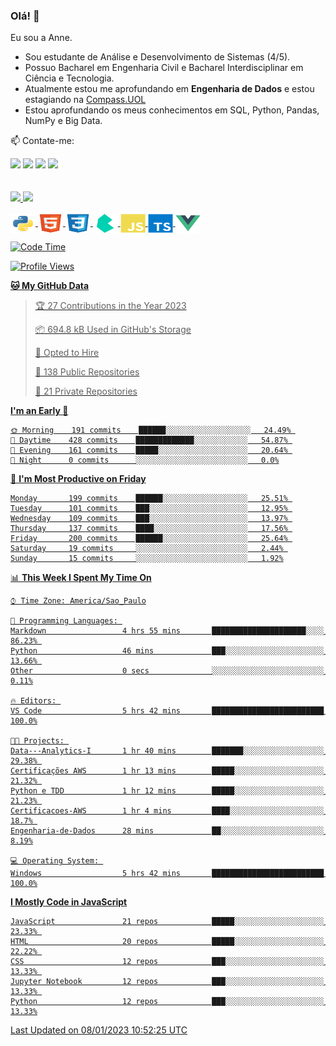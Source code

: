 ### Olá! 👋
Eu sou a Anne. 
- Sou estudante de Análise e Desenvolvimento de Sistemas (4/5).
- Possuo Bacharel em Engenharia Civil e Bacharel Interdisciplinar em Ciência e Tecnologia.
- Atualmente estou me aprofundando em **Engenharia de Dados** e estou estagiando na [Compass.UOL](https://compass.uol/pt/home/) 
- Estou aprofundando os meus conhecimentos em SQL, Python, Pandas, NumPy e Big Data.

📫 Contate-me: 

<div>
<a href="https://www.instagram.com/annekarolinefc/" target="_blank"><img src="https://img.shields.io/badge/-Instagram-%23E4405F?style=for-the-badge&logo=instagram&logoColor=white" target="_blank"></a> 
<a href = "mailto:annekarolinefc@gmail.com"><img src="https://img.shields.io/badge/-Gmail-%23333?style=for-the-badge&logo=gmail&logoColor=white" target="_blank"></a>
<a href="https://www.linkedin.com/in/devannekarolinefc/" target="_blank"><img src="https://img.shields.io/badge/-LinkedIn-%230077B5?style=for-the-badge&logo=linkedin&logoColor=white" target="_blank"></a> 
<a href="https://api.whatsapp.com/send?phone=5533991375118&text=Ol%C3%A1%20Anne!%20" target="_blank"><img src="https://img.shields.io/badge/WhatsApp-25D366?style=for-the-badge&logo=whatsapp&logoColor=white" target="_blank"></a>
</div>

</br>

</br>
<div>
  <a href="https://github.com/annekarolinefc">
  <img height="180em" src="https://github-readme-stats.vercel.app/api?username=annekarolinefc&show_icons=true&theme=dracula&include_all_commits=true&count_private=true"/>
  <img height="180em" src="https://github-readme-stats.vercel.app/api/top-langs/?username=annekarolinefc&layout=compact&langs_count=7&theme=dracula"/>
</div>
  
  <div style="display: inline_block"><br>  
  <img align="center" alt="Anne-Python" height="30" width="40" src="https://raw.githubusercontent.com/devicons/devicon/master/icons/python/python-original.svg">
  <img align="center" alt="Anne-HTML" height="30" width="40" src="https://raw.githubusercontent.com/devicons/devicon/master/icons/html5/html5-original.svg">
  <img align="center" alt="Anne-CSS" height="30" width="40"
 src="https://raw.githubusercontent.com/devicons/devicon/master/icons/css3/css3-original.svg">
  <img align="center" alt="Anne-Bulma" height="30" width="40"
 src="https://github.com/devicons/devicon/blob/master/icons/bulma/bulma-plain.svg">
  <img align="center" alt="Anne-Js" height="30" width="40" src="https://raw.githubusercontent.com/devicons/devicon/master/icons/javascript/javascript-plain.svg">
    <img align="center" alt="Anne-Ts" height="30" width="40" src="https://github.com/devicons/devicon/blob/master/icons/typescript/typescript-original.svg">
      <img align="center" alt="Anne-Vue" height="30" width="40" src="https://github.com/devicons/devicon/blob/master/icons/vuejs/vuejs-original.svg">
</div>
<!--
  <img align="center" alt="Anne-An" height="30" width="40" src="https://github.com/devicons/devicon/blob/master/icons/angularjs/angularjs-original.svg">

-->
</br>
</br>
</br>
<!--START_SECTION:waka-->
![Code Time](http://img.shields.io/badge/Code%20Time-123%20hrs%2059%20mins-blue)

![Profile Views](http://img.shields.io/badge/Profile%20Views-1-blue)

**🐱 My GitHub Data** 

> 🏆 27 Contributions in the Year 2023
 > 
> 📦 694.8 kB Used in GitHub's Storage 
 > 
> 💼 Opted to Hire
 > 
> 📜 138 Public Repositories 
 > 
> 🔑 21 Private Repositories  
 > 
**I'm an Early 🐤** 

```text
🌞 Morning    191 commits    ██████░░░░░░░░░░░░░░░░░░░   24.49% 
🌇 Daytime    428 commits    █████████████░░░░░░░░░░░░   54.87% 
🌃 Evening    161 commits    █████░░░░░░░░░░░░░░░░░░░░   20.64% 
🌙 Night      0 commits      ░░░░░░░░░░░░░░░░░░░░░░░░░   0.0%

```
📅 **I'm Most Productive on Friday** 

```text
Monday       199 commits    ██████░░░░░░░░░░░░░░░░░░░   25.51% 
Tuesday      101 commits    ███░░░░░░░░░░░░░░░░░░░░░░   12.95% 
Wednesday    109 commits    ███░░░░░░░░░░░░░░░░░░░░░░   13.97% 
Thursday     137 commits    ████░░░░░░░░░░░░░░░░░░░░░   17.56% 
Friday       200 commits    ██████░░░░░░░░░░░░░░░░░░░   25.64% 
Saturday     19 commits     ░░░░░░░░░░░░░░░░░░░░░░░░░   2.44% 
Sunday       15 commits     ░░░░░░░░░░░░░░░░░░░░░░░░░   1.92%

```


📊 **This Week I Spent My Time On** 

```text
⌚︎ Time Zone: America/Sao_Paulo

💬 Programming Languages: 
Markdown                 4 hrs 55 mins       █████████████████████░░░░   86.23% 
Python                   46 mins             ███░░░░░░░░░░░░░░░░░░░░░░   13.66% 
Other                    0 secs              ░░░░░░░░░░░░░░░░░░░░░░░░░   0.11%

🔥 Editors: 
VS Code                  5 hrs 42 mins       █████████████████████████   100.0%

🐱‍💻 Projects: 
Data---Analytics-I       1 hr 40 mins        ███████░░░░░░░░░░░░░░░░░░   29.38% 
Certificações AWS        1 hr 13 mins        █████░░░░░░░░░░░░░░░░░░░░   21.32% 
Python e TDD             1 hr 12 mins        █████░░░░░░░░░░░░░░░░░░░░   21.23% 
Certificacoes-AWS        1 hr 4 mins         ████░░░░░░░░░░░░░░░░░░░░░   18.7% 
Engenharia-de-Dados      28 mins             ██░░░░░░░░░░░░░░░░░░░░░░░   8.19%

💻 Operating System: 
Windows                  5 hrs 42 mins       █████████████████████████   100.0%

```

**I Mostly Code in JavaScript** 

```text
JavaScript               21 repos            █████░░░░░░░░░░░░░░░░░░░░   23.33% 
HTML                     20 repos            █████░░░░░░░░░░░░░░░░░░░░   22.22% 
CSS                      12 repos            ███░░░░░░░░░░░░░░░░░░░░░░   13.33% 
Jupyter Notebook         12 repos            ███░░░░░░░░░░░░░░░░░░░░░░   13.33% 
Python                   12 repos            ███░░░░░░░░░░░░░░░░░░░░░░   13.33%

```



 Last Updated on 08/01/2023 10:52:25 UTC
<!--END_SECTION:waka-->
  
